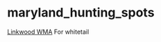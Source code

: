 # maryland_hunting_spots
[Linkwood WMA](https://dnr.maryland.gov/wildlife/Pages/publiclands/eastern/linkwood.aspx) For whitetail
